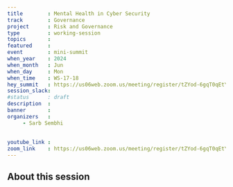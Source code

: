 ```yaml
---
title        : Mental Health in Cyber Security
track        : Governance
project      : Risk and Governance
type         : working-session
topics       :
featured     :
event        : mini-summit
when_year    : 2024
when_month   : Jun
when_day     : Mon
when_time    : WS-17-18
hey_summit   : https://us06web.zoom.us/meeting/register/tZYod-6gqT0qEtY677gF1altTFYyTr5DYbPP
session_slack:
#status      : draft
description  :
banner       : 
organizers   :
     - Sarb Sembhi
     
     
youtube_link : 
zoom_link    : https://us06web.zoom.us/meeting/register/tZYod-6gqT0qEtY677gF1altTFYyTr5DYbPP
---
```


## About this session
 
